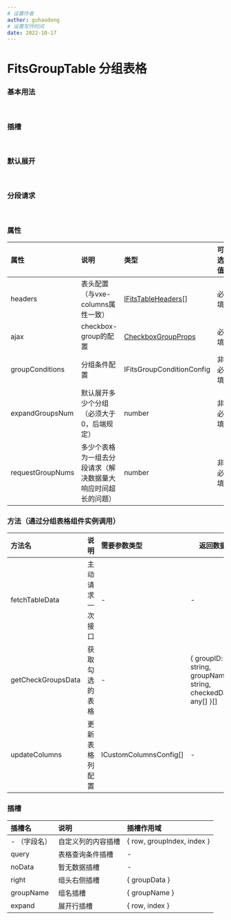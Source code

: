 ```yaml
---
# 设置作者
author: guhaodong
# 设置写作时间
date: 2022-10-17
---
```


# FitsGroupTable 分组表格

### 基本用法
<demo src="../../../src/views/business-example/table/group-table/components/BaseGroupTable.vue" title="基础分组表格用法" desc="必须传入headers属性（表头配置，和vxe-columns属性一致）以及ajax.query属性。groupConditions属性（分组条件）可传可不传，defaultChecked属性表示默认选中哪个分组。"></demo>
<br/>

### 插槽
<!-- <demo src="../../../src/views/business-example/table/group-table/components/SlotGroupTable.vue" title="插槽分组表格" desc="可通过插槽去重写表格单元格的内容（插槽名是字段名），另外还提供了额外的插槽：query表格查询条件插槽、noData暂无数据插槽、right组头右侧插槽、groupName组名插槽、expand展开行插槽。"></demo> -->
<br/>

### 默认展开
<!-- <demo src="../../../src/views/business-example/table/group-table/components/ExpandGroupTable.vue" title="默认展开分组表格" desc="通过设置expandGroupsNum属性表示默认展开多少个分组，默认展开的分组第一次请求时会返回表格数据，其余分组表格的数据通过分段请求返回（会在组头开启loading图标）。但expandGroupsNum属性的值必须大于1（后端规定的）。"></demo> -->
<br/>

### 分段请求
<!-- <demo src="../../../src/views/business-example/table/group-table/components/SubsectionGroupTable.vue" title="分段请求分组表格" desc="如果当前页的分组表格个数大于默认展开分组表格的个数，剩余的分组表格会开启分段请求（会在组头开启loading图标）。可以通过requestGroupNums属性设置多少个表格为一组去分段请求。"></demo> -->
<br/>

### 属性
| 属性 | 说明 | 类型 | 可选值 | 默认值 |
| :-- | :-- | :-- | :---- | :---- |
| headers | 表头配置（与vxe-columns属性一致） | [IFitsTableHeaders](https://vxetable.cn/#/column/api)[] | 必填 | [] |
| ajax | checkbox-group的配置 | [CheckboxGroupProps](https://element-plus.org/zh-CN/component/checkbox.html#checkbox-group-%E5%B1%9E%E6%80%A7) | 必填 |  - |
| groupConditions | 分组条件配置 | IFitsGroupConditionConfig | 非必填 | { conditions: [] } |
| expandGroupsNum | 默认展开多少个分组（必须大于0，后端规定） | number | 非必填 | 3 |
| requestGroupNums | 多少个表格为一组去分段请求（解决数据量大响应时间超长的问题） | number | 非必填 | 4 |


### 方法（通过分组表格组件实例调用）
| 方法名 | 说明 | 需要参数类型 | 返回数据 |
| :-- | :-- | :-- | --- |
| fetchTableData | 主动请求一次接口 | - | - |
| getCheckGroupsData | 获取勾选的表格 | - | { groupID: string, groupName: string, checkedData: any[] }[] |
| updateColumns | 更新表格列配置 | ICustomColumnsConfig[] | - |

### 插槽
| 插槽名       | 说明               | 插槽作用域                 |
| :----------- | :----------------- | :------------------------- |
| - （字段名） | 自定义列的内容插槽 | { row, groupIndex, index } |
| query        | 表格查询条件插槽   | -                          |
| noData       | 暂无数据插槽       | -                          |
| right        | 组头右侧插槽       | { groupData }              |
| groupName    | 组名插槽           | { groupName }              |
| expand       | 展开行插槽         | { row, index }             |


